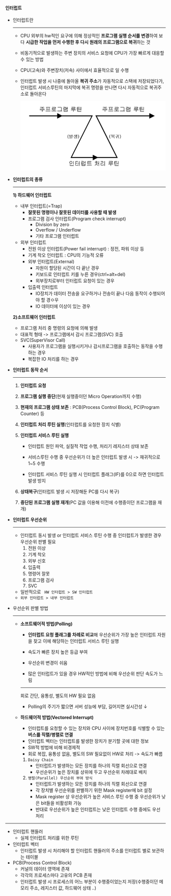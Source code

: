 #### 인터럽트

<u></u>



- 인터럽트란

  ------

  - CPU 외부의 hw적인 요구에 의해 정상적인 **프로그램 실행 순서를 변경**하여 보다 **시급한 작업을 먼저 수행한 후 다시 원래의 프로그램으로 복귀**하는 것

  - 비동기적으로 발생하는 주변 장치의 서비스 요청에 CPU가 가장 빠르게 대응할 수 있는 방법

  - CPU(고속)와 주변장치(저속) 사이에서 효율적으로 일 수행

  - 인터럽트 발생 시 나중에 돌아올 **복귀 주소**가 자동적으로 스택에 저장되었다가, 인터럽트 서비스루틴의 마지막에 복귀 명령을 만나면 다시 자동적으로 복귀주소로 돌아온다

    ![Interrupt-1](https://raw.githubusercontent.com/Songwonseok/CS-Study/main/OS/images/Interrupt-1.PNG)



- **인터럽트의 종류**

  ------

  **1) 하드웨어 인터럽트**

  - 내부 인터럽트(=Trap)
    - **잘못된 명령이나 잘못된 데이터를 사용할 때 발생**
    - 프로그램 검사 인터럽트(Program check interrupt)
      - Division by zero
      - Overflow / Underflow
      - 기타 프로그램 인터럽트
  - 외부 인터럽트
    - 전원 이상 인터럽트(Power fail interrupt) : 정전, 파워 이상 등
    - 기계 착오 인터럽트 : CPU의 기능적 오류
    - 외부 인터럽트(External)
      - 자원이 할당된 시간이 다 끝난 경우
      - 키보드로 인터럽트 키를 누른 경우(ctrl+alt+del)
      - 외부장치로부터 인터럽트 요청이 있는 경우
    - 입출력 인터럽트
      - IO장치가 데이터 전송을 요구하거나 전송이 끝나 다음 동작이 수행되어야 할 경ㅇ우
      - IO 데이터에 이상이 있는 경우

  

  **2)소프트웨어 인터럽트**

  - 프로그램 처리 중 명령의 요청에 의해 발생
  - 대표적 형태 -> 프로그램에서 감시 프로그램(SVC) 호출
  - SVC(SuperVisor Call)
    - 사용자가 프로그램을 실행시키거나 감시프로그램을 호출하는 동작을 수행하는 경우
    - 복잡한 IO 처리를 하는 경우





- **인터럽트 동작 순서**

  ------

  1. **인터럽트 요청**

  2. **프로그램 실행 중단**(현재 실행중이던 Micro Operation까지 수행)

  3. **현재의 프로그램 상태 보존** : PCB(Process Control Block), PC(Program Counter) 등

  4. **인터럽트 처리 루틴 실행**(인터럽트를 요청한 장치 식별)

  5. **인터럽트 서비스 루틴 실행**

     - 인터럽트 원인 파악, 실질적 작업 수행, 처리기 레지스터 상태 보존

     - 서비스루틴 수행 중 우선순위가 더 높은 인터럽트 발생 시 -> 재귀적으로 1~5 수행
     - 인터럽트 서비스 루틴 실행 시 인터럽트 플래그(IF)를 0으로 하면 인터럽트 발생 방지

  6. **상태복구**(인터럽트 발생 시 저장해둔 PC를 다시 복구)

  7. **중단된 프로그램 실행 재개**(PC 값을 이용해 이전에 수행중이던 프로그램을 재개)





- **인터럽트 우선순위**

  ------

  - 인터럽트 동시 발생 or 인터럽트 서비스 루틴 수행 중 인터럽트가 발생한 경우 우선순위 판별 필요
    1. 전원 이상
    2. 기계 착오
    3. 외부 신호
    4. 입출력
    5. 명령어 잘못
    6. 프로그램 검사
    7. SVC
  - 일반적으로 ` HW 인터럽트 > SW 인터럽트`
  - `외부 인터럽트 > 내부 인터럽트`



- 우선순위 판별 방법

  ------

  - **소프트웨어적 방법(Polling)**

    - **인터럽트 요청 플래그를 차례로 비교**해 우선순위가 가장 높은 인터럽트 자원을 찾고 이에 해당하는 인터럽트 서비스 루틴 실행

    - 속도가 빠른 장치 높은 등급 부여

    - 우선순위 변경이 쉬움

    - 많은 인터럽트가 있을 경우 HW적인 방법에 비해 우선순위 판단 속도가 느림

    - ------

      회로 간단, 융통성, 별도의 HW 필요 없음

    - Polling의 주기가 짧으면 서버 성능에 부담, 길어지면 실시간성 ↓

  - **하드웨어적 방법(Vectored Interrupt)**

    - 인터럽트를 요청할 수 있는 장치와 CPU 사이에 장치번호를 식별할 수 있는 **버스를 직렬/병렬로 연결**
    - 인터럽트 벡터는 인터럽트를 발생한 장치가 분기할 곳에 대한 정보
    - SW적 방법에 비해 비경제적
    - 회로 복잡, 융통성 없음, 별도의 SW 필요없이 HW로 처리 -> 속도가 빠름

    1. `Daisy Chain`
       - 인터럽트가 발생하는 모든 장치를 하나의 직렬 회선으로 연결
       - 우선순위가 높은 장치를 상위에 두고 우선순위 차례대로 배치
    2. `병렬(Parallel) 우선순위 부여 방식`
       - 인터럽트가 발생하는 모든 장치를 하나의 직렬 회선으로 연결
       - 각 장치별 우선순위를 판별하기 위한 Mask register에 bit 설정
       - Mask register 상 우선순위가 높은 서비스 루틴 수행 중 우선순위가 낮은 bit들을 비활성화 가능
       - 반대로 우선순위가 높은 인터럽트는 낮은 인터럽트 수행 중에도 우선 처리





------

- 인터럽트 핸들러
  - 실제 인터럽트 처리를 위한 루틴
- 인터럽트 벡터
  - 인터럽트 발생 시 처리해야 할 인터럽트 핸들러의 주소를 인터럽트 별로 보관하는 테이블
- PCB(Process Control Block)
  - 커널의 데이터 영역에 존재
  - 각각의 프로세스마다 고유의 PCB 존재
  - 인터럽트 발생 시 프로세스의 어느 부분이 수행중이었는지 저장(수행중이던 메모리 주소, 레지스터 값, 하드웨어 상태 ..)


